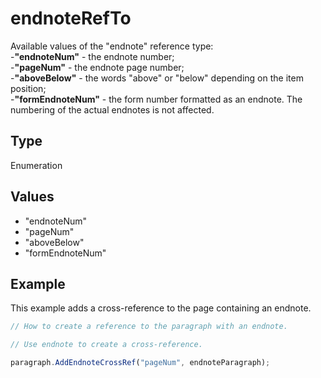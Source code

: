 # endnoteRefTo

Available values of the "endnote" reference type:\
-**"endnoteNum"** - the endnote number;\
-**"pageNum"** - the endnote page number;\
-**"aboveBelow"** - the words "above" or "below" depending on the item position;\
-**"formEndnoteNum"** - the form number formatted as an endnote. The numbering of the actual endnotes is not affected.

## Type

Enumeration

## Values

- "endnoteNum"
- "pageNum"
- "aboveBelow"
- "formEndnoteNum"


## Example

This example adds a cross-reference to the page containing an endnote.

```javascript editor-docx
// How to create a reference to the paragraph with an endnote.

// Use endnote to create a cross-reference.

paragraph.AddEndnoteCrossRef("pageNum", endnoteParagraph);
```
